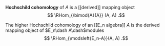  **Hochschild cohomology** of $A$ is a [[derived]] mapping object 
$$
\RHom_{\bimod{A}{A}} (A, A)
.$$ 

The higher Hochschild cohomology of an [[E_n algebra]] $A$ is  the derived mapping object of $E_n\dash A\dash$modules
$$
\RHom_{\modsleft{E_n-A}}(A, A)
.$$ 